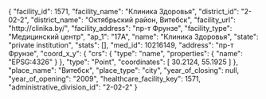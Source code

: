 {
    "facility_id": 1571,
    "facility_name": "Клиника Здоровья",
    "district_id": "2-02-2",
    "district_name": "Октябрьский район, Витебск",
    "facility_url": "http:\/\/clinika.by\/",
    "facility_address": "пр-т Фрунзе",
    "facility_type": "Медицинский центр",
    "ap_1": "17А",
    "name": "Клиника Здоровья",
    "state": "private institution",
    "stats": [],
    "med_id": 10216149,
    "address": "пр-т Фрунзе",
    "coord_x_y": {
        "crs": {
            "type": "name",
            "properties": {
                "name": "EPSG:4326"
            }
        },
        "type": "Point",
        "coordinates": [
            30.2124,
            55.1925
        ]
    },
    "place_name": "Витебск",
    "place_type": "city",
    "year_of_closing": null,
    "year_of_opening": "2009",
    "healthcare_facility_key": 1571,
    "administrative_division_id": "2-02-2"
}
